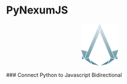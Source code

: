 # PyNexumJS

<p align="center">
  <a href="https://www.yellow-sic.com/">
    <img width="100" src="logo.png">
  </a>
</p>
### Connect Python to Javascript Bidirectional 
